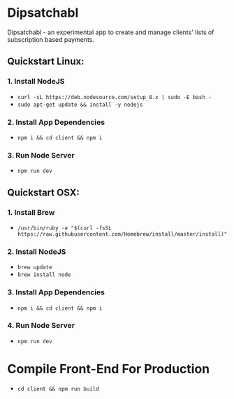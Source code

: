 # Dipsatchabl
Dipsatchabl - an experimental app to create and manage clients' lists of subscription based payments.

## Quickstart Linux:

### 1. Install NodeJS

- `curl -sL https://deb.nodesource.com/setup_8.x | sudo -E bash -`
- `sudo apt-get update && install -y nodejs`

### 2. Install App Dependencies

- `npm i && cd client && npm i`

### 3. Run Node Server

- `npm run dev`


## Quickstart OSX:

### 1. Install Brew

- `/usr/bin/ruby -e "$(curl -fsSL https://raw.githubusercontent.com/Homebrew/install/master/install)"`

### 2. Install NodeJS

- `brew update`
- `brew install node`

### 3. Install App Dependencies

- `npm i && cd client && npm i`

### 4. Run Node Server

- `npm run dev`


# Compile Front-End For Production

- `cd client && npm run build`
